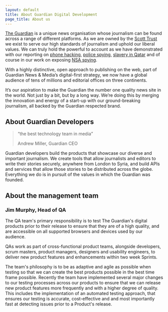```yaml
---
layout: default
title: About Guardian Digital Development
page_title: About us
---
```


[The Guardian](http://www.theguardian.com) is a unique news organisation whose journalism can be found across a range of different platforms. As we are owned by the [Scott Trust](http://www.gmgplc.co.uk/the-scott-trust/) we exist to serve our high standards of journalism and uphold our liberal values. We can truly hold the powerful to account as we have demonstrated with our reporting on [phone hacking](http://www.theguardian.com/media/phone-hacking), [police spying](http://www.theguardian.com/world/surveillance+uk/police), [slavery in Qatar](http://www.theguardian.com/global-development/series/modern-day-slavery-in-focus+world/qatar) and of course in our work on exposing [NSA spying](http://www.theguardian.com/world/nsa).

With a highly distinctive, open approach to publishing on the web, part of Guardian News &amp; Media’s digital-first strategy, we now have a global audience of tens of millions and editorial offices on three continents.

It’s our aspiration to make the Guardian the number one quality news site in the world. Not just by a bit, but by a long way. We’re doing this by merging the innovation and energy of a start-up with our ground-breaking journalism, all backed by the Guardian respected brand.

## About Guardian Developers

<blockquote class="quote">
<p class="quote-text">&ldquo;the best technology team in media&rdquo;</p>
<p class="quote-attributation">Andrew Miller, Guardian CEO</p>
</blockquote>

Guardian developers build the products that showcase our diverse and important journalism. We create tools that allow journalists and editors to write their stories securely, anywhere from London to Syria, and build APIs and services that allow those stories to be distributed across the globe. Everything we do is in pursuit of the values in which the Guardian was founded.

## About the management team

### Jim Murphy, Head of QA

The QA team's primary responsibility is to test The Guardian's digital products prior to their release to ensure that they are of a high quality, and are accessible on all supported browsers and devices used by our audience.

QAs work as part of cross-functional product teams, alongside developers, scrum masters, product managers, designers and usability engineers, to deliver new product features and enhancements within two week Sprints.

The team's philosophy is to be as adaptive and agile as possible when testing so that we can create the best products possible in the best time frame possible. Recently the team have implemented several major changes to our testing processes across our products to ensure that we can release new product features more frequently and with a higher degree of quality. This includes the implementation of an automated testing approach, that ensures our testing is accurate, cost-effective and and most importantly fast at detecting issues prior to a Product's release.